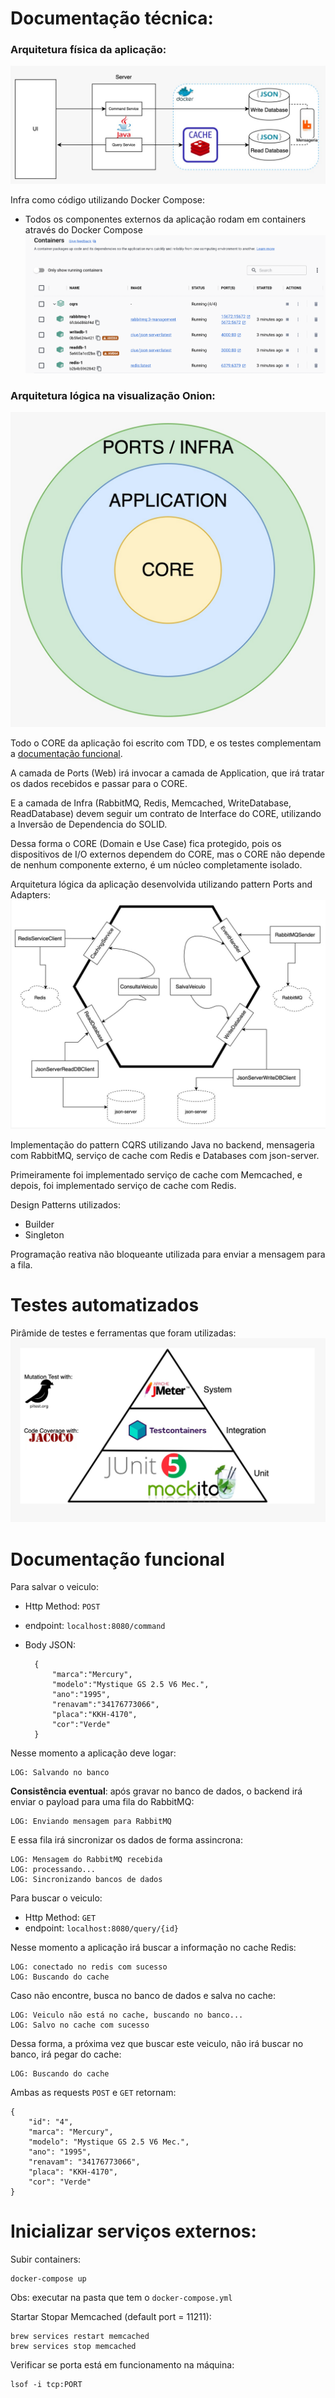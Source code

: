 # Documentação técnica:

### Arquitetura física da aplicação:
![obj](assets/arquitetura-fisica.jpeg)

Infra como código utilizando Docker Compose:
- Todos os componentes externos da aplicação rodam em containers através do Docker Compose
    ![obj](assets/iac.png)

### Arquitetura lógica na visualização Onion:
![obj](assets/arquitetura-onion.jpeg)

Todo o CORE da aplicação foi escrito com TDD, e os testes complementam a [documentação funcional](#documentao-funcional).

A camada de Ports (Web) irá invocar a camada de Application, que irá tratar os dados recebidos e passar para o CORE.

E a camada de Infra (RabbitMQ, Redis, Memcached, WriteDatabase, ReadDatabase) devem seguir um contrato de Interface do CORE, utilizando a Inversão de Dependencia do SOLID.

Dessa forma o CORE (Domain e Use Case) fica protegido, pois os dispositivos de I/O externos dependem do CORE, mas o CORE não depende de nenhum componente externo, é um núcleo completamente isolado.

Arquitetura lógica da aplicação desenvolvida utilizando pattern Ports and Adapters:
![obj](assets/arquitetura-hexagonal.jpeg)

Implementação do pattern CQRS utilizando Java no backend, mensageria com RabbitMQ, serviço de cache com Redis e Databases com json-server.

Primeiramente foi implementado serviço de cache com Memcached, e depois, foi implementado serviço de cache com Redis.

Design Patterns utilizados:
- Builder
- Singleton

Programação reativa não bloqueante utilizada para enviar a mensagem para a fila.

# Testes automatizados
Pirâmide de testes e ferramentas que foram utilizadas:
![obj](assets/test-pyramid-and-tools.jpeg)

# Documentação funcional

Para salvar o veiculo:

- Http Method: ``POST``
- endpoint: ``localhost:8080/command``
- Body JSON:

        {
            "marca":"Mercury",  
            "modelo":"Mystique GS 2.5 V6 Mec.",
            "ano":"1995",
            "renavam":"34176773066",
            "placa":"KKH-4170",
            "cor":"Verde"
        }

Nesse momento a aplicação deve logar:

    LOG: Salvando no banco

**Consistência eventual**: após gravar no banco de dados, o backend irá enviar o payload para uma fila do RabbitMQ:

    LOG: Enviando mensagem para RabbitMQ

E essa fila irá sincronizar os dados de forma assincrona:

    LOG: Mensagem do RabbitMQ recebida
    LOG: processando...
    LOG: Sincronizando bancos de dados

Para buscar o veiculo:

- Http Method: ``GET``
- endpoint: ``localhost:8080/query/{id}``

Nesse momento a aplicação irá buscar a informação no cache Redis:

    LOG: conectado no redis com sucesso
    LOG: Buscando do cache

Caso não encontre, busca no banco de dados e salva no cache:

    LOG: Veiculo não está no cache, buscando no banco...
    LOG: Salvo no cache com sucesso

Dessa forma, a próxima vez que buscar este veiculo, não irá buscar no banco, irá pegar do cache:

    LOG: Buscando do cache

Ambas as requests ``POST`` e ``GET`` retornam:

    {
        "id": "4",
        "marca": "Mercury",
        "modelo": "Mystique GS 2.5 V6 Mec.",
        "ano": "1995",
        "renavam": "34176773066",
        "placa": "KKH-4170",
        "cor": "Verde"
    }

# Inicializar serviços externos:

Subir containers:

    docker-compose up
Obs: executar na pasta que tem o ``docker-compose.yml``

Startar Stopar Memcached (default port = 11211):

    brew services restart memcached
    brew services stop memcached

Verificar se porta está em funcionamento na máquina:
    
    lsof -i tcp:PORT